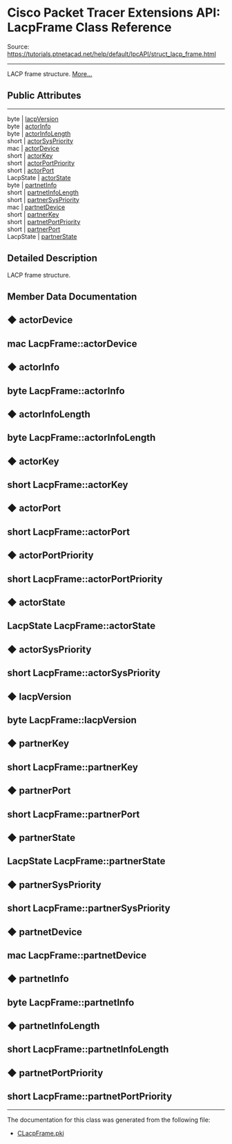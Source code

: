 # Cisco Packet Tracer Extensions API: LacpFrame Class Reference

Source: https://tutorials.ptnetacad.net/help/default/IpcAPI/struct_lacp_frame.html

---

LACP frame structure. [More...](struct_lacp_frame.html#details)

##  Public Attributes  
  
---  
byte | [lacpVersion](struct_lacp_frame.html#ab14cbaa667c77b353d7066668151d3af)  
byte | [actorInfo](struct_lacp_frame.html#a2512cbeca0b301c8180e9c7bbc173f9f)  
byte | [actorInfoLength](struct_lacp_frame.html#a9c7e035c985463229988e60c5b3bf48d)  
short | [actorSysPriority](struct_lacp_frame.html#a177ef2bf5be5b85d0a47d33c71360585)  
mac | [actorDevice](struct_lacp_frame.html#abc17fabfbcb9fe8261f5b426dde53d01)  
short | [actorKey](struct_lacp_frame.html#a4ef75c87c2b125f0c3728ec7121a5977)  
short | [actorPortPriority](struct_lacp_frame.html#a723bad49d032d49f323b890e93982616)  
short | [actorPort](struct_lacp_frame.html#aa6c3556339aa1c43196c726bcfce1892)  
LacpState | [actorState](struct_lacp_frame.html#a38fd900c419faea702614242104a5cd0)  
byte | [partnetInfo](struct_lacp_frame.html#ad8d1adce5d5cc8a385a564d28b367221)  
short | [partnetInfoLength](struct_lacp_frame.html#a4057307d2412bc0884a5ba2488ade866)  
short | [partnerSysPriority](struct_lacp_frame.html#a6f14f89a509362372f30b6a8a59b5390)  
mac | [partnetDevice](struct_lacp_frame.html#a037de74647f927b322290d32590bd123)  
short | [partnerKey](struct_lacp_frame.html#aa5b6aa65567057578bdc8473d1615a21)  
short | [partnetPortPriority](struct_lacp_frame.html#a8f96bd8f07876a5b26f6b3bab32d525b)  
short | [partnerPort](struct_lacp_frame.html#a1331e1592b605c077ae2e5f5837ded4b)  
LacpState | [partnerState](struct_lacp_frame.html#a70426861bdcdada061a6fcf177dca794)  
  
## Detailed Description

LACP frame structure. 

## Member Data Documentation

## ◆ actorDevice

mac LacpFrame::actorDevice  
---  
  
## ◆ actorInfo

byte LacpFrame::actorInfo  
---  
  
## ◆ actorInfoLength

byte LacpFrame::actorInfoLength  
---  
  
## ◆ actorKey

short LacpFrame::actorKey  
---  
  
## ◆ actorPort

short LacpFrame::actorPort  
---  
  
## ◆ actorPortPriority

short LacpFrame::actorPortPriority  
---  
  
## ◆ actorState

LacpState LacpFrame::actorState  
---  
  
## ◆ actorSysPriority

short LacpFrame::actorSysPriority  
---  
  
## ◆ lacpVersion

byte LacpFrame::lacpVersion  
---  
  
## ◆ partnerKey

short LacpFrame::partnerKey  
---  
  
## ◆ partnerPort

short LacpFrame::partnerPort  
---  
  
## ◆ partnerState

LacpState LacpFrame::partnerState  
---  
  
## ◆ partnerSysPriority

short LacpFrame::partnerSysPriority  
---  
  
## ◆ partnetDevice

mac LacpFrame::partnetDevice  
---  
  
## ◆ partnetInfo

byte LacpFrame::partnetInfo  
---  
  
## ◆ partnetInfoLength

short LacpFrame::partnetInfoLength  
---  
  
## ◆ partnetPortPriority

short LacpFrame::partnetPortPriority  
---  
  
* * *

The documentation for this class was generated from the following file:

  * [CLacpFrame.pki](_c_lacp_frame_8pki.html)


